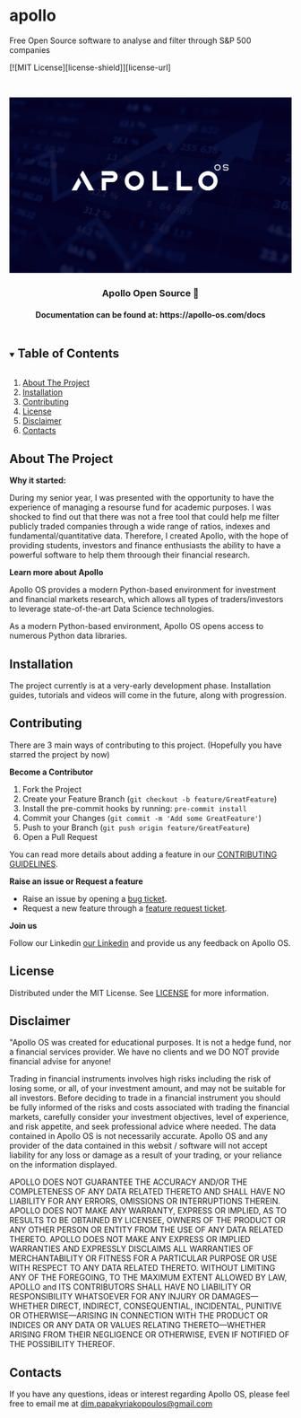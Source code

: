 # apollo
Free Open Source software to analyse and filter through S&amp;P 500 companies

[![MIT License][license-shield]][license-url]

<!-- PROJECT LOGO -->
<br />
<p align="center">
  <a href="https://www.apollo-os.com/">
    <img src="images/apollo_wallpaper.png" alt="Logo" width="1000">
  </a>

  <h3 align="center">Apollo Open Source 🚀</h3>
  <h4 align="center">Documentation can be found at: https://apollo-os.com/docs </h4>


<!-- TABLE OF CONTENTS -->
<details open="open">
  <summary><h2 style="display: inline-block">Table of Contents</h2></summary>
  <ol>
    <li> <a href="#about-the-project">About The Project</a> </li>
    <li><a href="#installation">Installation</a></li>
    <li><a href="#contributing">Contributing</a></li>
    <li><a href="#license">License</a></li>
    <li><a href="#disclaimer">Disclaimer</a></li>
    <li><a href="#contacts">Contacts</a></li>
  </ol>
</details>

## About The Project

**Why it started:**

During my senior year, I was presented with the opportunity to have the experience of managing a resourse fund for academic purposes. I was shocked to find out that there was not a free tool that could help me filter publicly traded companies through a wide range of ratios, indexes and fundamental/quantitative data. Therefore, I created Apollo, with the hope of providing students, investors and finance enthusiasts the ability to have a powerful software to help them throough their financial research.

**Learn more about Apollo**

Apollo OS provides a modern Python-based  environment for investment and financial markets research, which allows
all types of traders/investors to leverage state-of-the-art Data Science technologies.

As a modern Python-based environment, Apollo OS opens access to numerous Python data libraries.

## Installation

The project currently is at a very-early development phase. Installation guides, tutorials and videos will come in the future, along with progression.


## Contributing

There are 3 main ways of contributing to this project. (Hopefully you have starred the project by now)

**Become a Contributor**

1. Fork the Project
2. Create your Feature Branch (`git checkout -b feature/GreatFeature`)
3. Install the pre-commit hooks by running: `pre-commit install`
4. Commit your Changes (`git commit -m 'Add some GreatFeature'`)
5. Push to your Branch (`git push origin feature/GreatFeature`)
6. Open a Pull Request

You can read more details about adding a feature in our [CONTRIBUTING GUIDELINES](/CONTRIBUTING.md).

**Raise an issue or Request a feature**

- Raise an issue by opening a [bug ticket](https://github.com/Apollo-OS/apollo-os/issues).
- Request a new  feature through a [feature request ticket](https://github.com/Apollo-OS/apollo-os/issues).

**Join us**

Follow our Linkedin [our Linkedin](https://www.linkedin.com/company/apollo-os) and provide us any feedback on Apollo OS.

## License

Distributed under the MIT License. See
[LICENSE](https://github.com/Apollo-OS/apollo-os/blob/main/LICENSE) for more information.

## Disclaimer

"Apollo OS was created for educational purposes. It is not a hedge fund, nor a financial services provider. We have no clients and we DO NOT provide financial advise for anyone!

Trading in financial instruments involves high risks including the risk of losing some, or all, of your investment
amount, and may not be suitable for all investors. Before deciding to trade in a financial instrument you should be fully
informed of the risks and costs associated with trading the financial markets, carefully consider your investment
objectives, level of experience, and risk appetite, and seek professional advice where needed. The data contained in Apollo OS
is not necessarily accurate. Apollo OS and any provider of the data contained in this websit / software will not accept liability for
any loss or damage as a result of your trading, or your reliance on the information displayed.

APOLLO DOES NOT GUARANTEE THE ACCURACY AND/OR THE COMPLETENESS OF ANY DATA RELATED THERETO AND SHALL HAVE NO LIABILITY FOR ANY ERRORS, OMISSIONS OR INTERRUPTIONS THEREIN. APOLLO DOES NOT MAKE ANY WARRANTY, EXPRESS OR IMPLIED, AS TO RESULTS TO BE OBTAINED BY LICENSEE, OWNERS OF THE PRODUCT OR ANY OTHER PERSON OR ENTITY FROM THE USE OF ANY DATA RELATED THERETO. APOLLO DOES NOT MAKE ANY EXPRESS OR IMPLIED WARRANTIES AND EXPRESSLY DISCLAIMS ALL WARRANTIES OF MERCHANTABILITY OR FITNESS FOR A PARTICULAR PURPOSE OR USE WITH RESPECT TO ANY DATA RELATED THERETO. WITHOUT LIMITING ANY OF THE FOREGOING, TO THE MAXIMUM EXTENT ALLOWED BY LAW, APOLLO and ITS CONTRIBUTORS SHALL HAVE NO LIABILITY OR RESPONSIBILITY WHATSOEVER FOR ANY INJURY OR DAMAGES—WHETHER DIRECT, INDIRECT, CONSEQUENTIAL, INCIDENTAL, PUNITIVE OR OTHERWISE—ARISING IN CONNECTION WITH THE PRODUCT OR INDICES OR ANY DATA OR VALUES RELATING THERETO—WHETHER ARISING FROM THEIR NEGLIGENCE OR OTHERWISE, EVEN IF NOTIFIED OF THE POSSIBILITY THEREOF.

## Contacts

If you have any questions, ideas or interest regarding Apollo OS, please feel free to email me at dim.papakyriakopoulos@gmail.com



